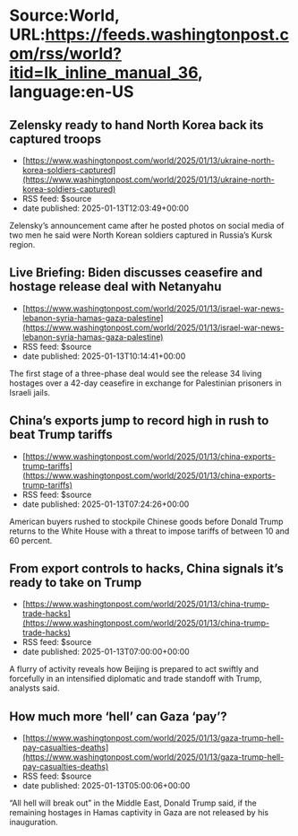 # Source:World, URL:https://feeds.washingtonpost.com/rss/world?itid=lk_inline_manual_36, language:en-US

## Zelensky ready to hand North Korea back its captured troops
 - [https://www.washingtonpost.com/world/2025/01/13/ukraine-north-korea-soldiers-captured](https://www.washingtonpost.com/world/2025/01/13/ukraine-north-korea-soldiers-captured)
 - RSS feed: $source
 - date published: 2025-01-13T12:03:49+00:00

Zelensky’s announcement came after he posted photos on social media of two men he said were North Korean soldiers captured in Russia’s Kursk region.

## Live Briefing: Biden discusses ceasefire and hostage release deal with Netanyahu
 - [https://www.washingtonpost.com/world/2025/01/13/israel-war-news-lebanon-syria-hamas-gaza-palestine](https://www.washingtonpost.com/world/2025/01/13/israel-war-news-lebanon-syria-hamas-gaza-palestine)
 - RSS feed: $source
 - date published: 2025-01-13T10:14:41+00:00

The first stage of a three-phase deal would see the release 34 living hostages over a 42-day ceasefire in exchange for Palestinian prisoners in Israeli jails.

## China’s exports jump to record high in rush to beat Trump tariffs
 - [https://www.washingtonpost.com/world/2025/01/13/china-exports-trump-tariffs](https://www.washingtonpost.com/world/2025/01/13/china-exports-trump-tariffs)
 - RSS feed: $source
 - date published: 2025-01-13T07:24:26+00:00

American buyers rushed to stockpile Chinese goods before Donald Trump returns to the White House with a threat to impose tariffs of between 10 and 60 percent.

## From export controls to hacks, China signals it’s ready to take on Trump
 - [https://www.washingtonpost.com/world/2025/01/13/china-trump-trade-hacks](https://www.washingtonpost.com/world/2025/01/13/china-trump-trade-hacks)
 - RSS feed: $source
 - date published: 2025-01-13T07:00:00+00:00

A flurry of activity reveals how Beijing is prepared to act swiftly and forcefully in an intensified diplomatic and trade standoff with Trump, analysts said.

## How much more ‘hell’ can Gaza ‘pay’?
 - [https://www.washingtonpost.com/world/2025/01/13/gaza-trump-hell-pay-casualties-deaths](https://www.washingtonpost.com/world/2025/01/13/gaza-trump-hell-pay-casualties-deaths)
 - RSS feed: $source
 - date published: 2025-01-13T05:00:06+00:00

“All hell will break out” in the Middle East, Donald Trump said, if the remaining hostages in Hamas captivity in Gaza are not released by his inauguration.

